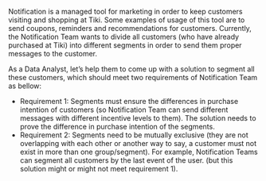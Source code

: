Notification is a managed tool for marketing in order to keep customers visiting and shopping at Tiki. Some examples of usage of this tool are to send coupons, reminders and recommendations for customers.
Currently, the Notification Team wants to divide all customers (who have already purchased at Tiki) into different segments in order to send them proper messages to the customer.

As a Data Analyst, let’s help them to come up with a solution to segment all these customers, which should meet two requirements of Notification Team as bellow:
- Requirement 1: Segments must ensure the differences in purchase intention of customers (so Notification Team can send different messages with different incentive levels to them). The solution needs to prove the difference in purchase intention of the segments.
- Requirement 2: Segments need to be mutually exclusive (they are not overlapping with each other or another way to say, a customer must not exist in more than one group/segment). For example, Notification Teams can segment all customers by the last event of the user. (but this solution might or might not meet requirement 1).
